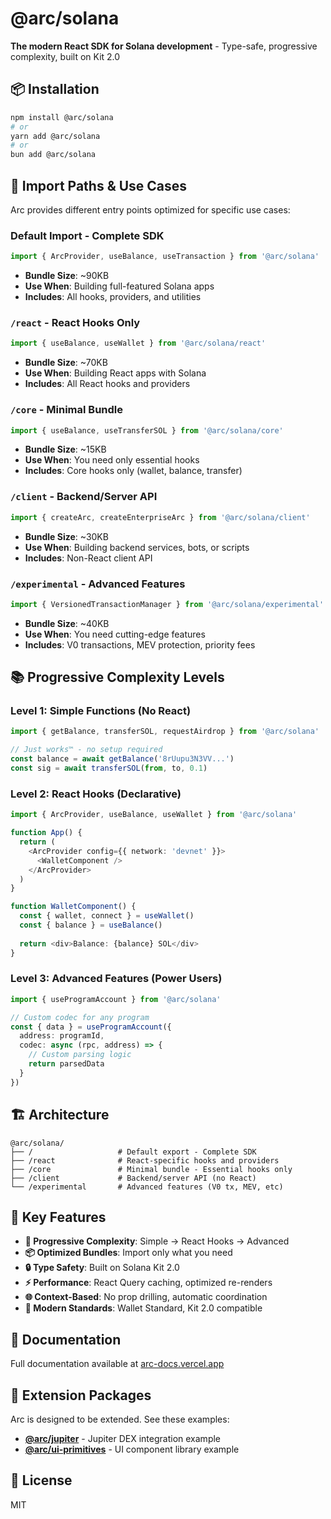 # @arc/solana

**The modern React SDK for Solana development** - Type-safe, progressive complexity, built on Kit 2.0

## 📦 Installation

```bash
npm install @arc/solana
# or
yarn add @arc/solana
# or
bun add @arc/solana
```

## 🚀 Import Paths & Use Cases

Arc provides different entry points optimized for specific use cases:

### **Default Import** - Complete SDK
```typescript
import { ArcProvider, useBalance, useTransaction } from '@arc/solana'
```
- **Bundle Size**: ~90KB
- **Use When**: Building full-featured Solana apps
- **Includes**: All hooks, providers, and utilities

### **`/react`** - React Hooks Only
```typescript
import { useBalance, useWallet } from '@arc/solana/react'
```
- **Bundle Size**: ~70KB
- **Use When**: Building React apps with Solana
- **Includes**: All React hooks and providers

### **`/core`** - Minimal Bundle
```typescript
import { useBalance, useTransferSOL } from '@arc/solana/core'
```
- **Bundle Size**: ~15KB
- **Use When**: You need only essential hooks
- **Includes**: Core hooks only (wallet, balance, transfer)

### **`/client`** - Backend/Server API
```typescript
import { createArc, createEnterpriseArc } from '@arc/solana/client'
```
- **Bundle Size**: ~30KB
- **Use When**: Building backend services, bots, or scripts
- **Includes**: Non-React client API

### **`/experimental`** - Advanced Features
```typescript
import { VersionedTransactionManager } from '@arc/solana/experimental'
```
- **Bundle Size**: ~40KB
- **Use When**: You need cutting-edge features
- **Includes**: V0 transactions, MEV protection, priority fees

## 📚 Progressive Complexity Levels

### **Level 1: Simple Functions** (No React)
```typescript
import { getBalance, transferSOL, requestAirdrop } from '@arc/solana'

// Just works™ - no setup required
const balance = await getBalance('8rUupu3N3VV...')
const sig = await transferSOL(from, to, 0.1)
```

### **Level 2: React Hooks** (Declarative)
```typescript
import { ArcProvider, useBalance, useWallet } from '@arc/solana'

function App() {
  return (
    <ArcProvider config={{ network: 'devnet' }}>
      <WalletComponent />
    </ArcProvider>
  )
}

function WalletComponent() {
  const { wallet, connect } = useWallet()
  const { balance } = useBalance()
  
  return <div>Balance: {balance} SOL</div>
}
```

### **Level 3: Advanced Features** (Power Users)
```typescript
import { useProgramAccount } from '@arc/solana'

// Custom codec for any program
const { data } = useProgramAccount({
  address: programId,
  codec: async (rpc, address) => {
    // Custom parsing logic
    return parsedData
  }
})
```

## 🏗️ Architecture

```
@arc/solana/
├── /                   # Default export - Complete SDK
├── /react              # React-specific hooks and providers
├── /core               # Minimal bundle - Essential hooks only
├── /client             # Backend/server API (no React)
└── /experimental       # Advanced features (V0 tx, MEV, etc)
```

## 🔧 Key Features

- **🎯 Progressive Complexity**: Simple → React Hooks → Advanced
- **📦 Optimized Bundles**: Import only what you need
- **🔒 Type Safety**: Built on Solana Kit 2.0
- **⚡ Performance**: React Query caching, optimized re-renders
- **🌐 Context-Based**: No prop drilling, automatic coordination
- **🚀 Modern Standards**: Wallet Standard, Kit 2.0 compatible

## 📖 Documentation

Full documentation available at [arc-docs.vercel.app](https://arc-docs.vercel.app)

## 🤝 Extension Packages

Arc is designed to be extended. See these examples:

- **[@arc/jupiter](../jupiter)** - Jupiter DEX integration example
- **[@arc/ui-primitives](../ui-primitives)** - UI component library example

## 📝 License

MIT
